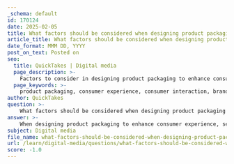 ```yaml
---
_schema: default
id: 170124
date: 2025-02-05
title: What factors should be considered when designing product packaging to enhance consumer experience?
article_title: What factors should be considered when designing product packaging to enhance consumer experience?
date_format: MMM DD, YYYY
post_on_text: Posted on
seo:
  title: QuickTakes | Digital media
  page_description: >-
    Factors to consider in designing product packaging to enhance consumer experience, including interaction, storytelling, visual appeal, functionality, sustainability, market trends, cultural relevance, and compliance.
  page_keywords: >-
    product packaging, consumer experience, consumer interaction, brand storytelling, visual appeal, packaging functionality, sustainability, market trends, cultural relevance, regulatory compliance
author: QuickTakes
question: >-
    What factors should be considered when designing product packaging to enhance consumer experience?
answer: >-
    When designing product packaging to enhance consumer experience, several key factors should be considered:\n\n1. **Consumer Interaction**: The packaging design should create an engaging point of purchase experience. This involves using illustrations and graphics that guide consumer interaction, making the product more memorable. In retail environments, where many products compete for attention, effective packaging can significantly influence purchasing decisions.\n\n2. **Brand Storytelling**: Packaging should convey the brand's story or values. Illustrations and design elements can help establish a connection with consumers, differentiating the product in a crowded market. A strong narrative can make the product more appealing and foster brand loyalty.\n\n3. **Visual Appeal**: The use of bold colors and interesting concepts is crucial. Packaging should be visually striking and tailored to the product's nature, ensuring it stands out on the shelf. This visual appeal can attract consumers and encourage them to explore the product further.\n\n4. **Functionality**: Beyond aesthetics, the packaging must be functional. It should protect the product, be easy to open, and facilitate storage. Consideration of the user experience in handling the packaging can enhance overall satisfaction.\n\n5. **Sustainability**: Increasingly, consumers are concerned about environmental impact. Using sustainable materials and practices in packaging design can resonate with eco-conscious consumers and enhance brand reputation.\n\n6. **Market Trends**: Staying informed about current market trends in packaging design is essential. This includes understanding consumer preferences, emerging design styles, and technological advancements that can improve packaging functionality and aesthetics.\n\n7. **Cultural Relevance**: Packaging should be culturally relevant and sensitive to the target audience. Understanding the demographics and cultural backgrounds of consumers can inform design choices that resonate with them.\n\n8. **Regulatory Compliance**: Ensure that the packaging meets all legal requirements, including labeling, safety standards, and environmental regulations. Compliance not only avoids legal issues but also builds trust with consumers.\n\nBy considering these factors, designers can create packaging that not only attracts consumers but also enhances their overall experience with the product, leading to increased satisfaction and loyalty.
subject: Digital media
file_name: what-factors-should-be-considered-when-designing-product-packaging-to-enhance-consumer-experience.md
url: /learn/digital-media/questions/what-factors-should-be-considered-when-designing-product-packaging-to-enhance-consumer-experience
score: -1.0
---
```


&nbsp;